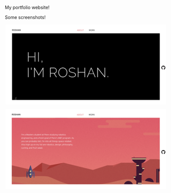 My portfolio website!

Some screenshots!
<p align="center">
<img src="./screenshots/img1.png" width="500", align="center">
</p>

<p align="center">
<img src="./screenshots/img2.png" width="500">
</p>
